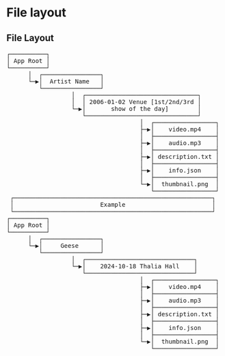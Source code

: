 # File layout

## File Layout

<pre>
┌──────────┐
│ App Root │
└──────────┘
      │  ┌────────────────┐
      └─▶│  Artist Name   │
         └────────────────┘
                  │  ┌───────────────────────────────┐
                  │  │ 2006-01-02 Venue [1st/2nd/3rd │
                  └─▶│       show of the day]        │
                     └───────────────────────────────┘
                                     │  ┌─────────────────┐
                                     ├─▶│    video.mp4    │
                                     │  ├─────────────────┤
                                     ├─▶│    audio.mp3    │
                                     │  ├─────────────────┤
                                     ├─▶│ description.txt │
                                     │  ├─────────────────┤
                                     ├─▶│    info.json    │
                                     │  ├─────────────────┤
                                     └─▶│  thumbnail.png  │
                                        └─────────────────┘
 ┌───────────────────────────────────────────────────────┐
 │                        Example                        │
 └───────────────────────────────────────────────────────┘
┌──────────┐
│ App Root │
└──────────┘
      │  ┌────────────────┐
      └─▶│     Geese      │
         └────────────────┘
                  │  ┌──────────────────────────────┐
                  └─▶│    2024-10-18 Thalia Hall    │
                     └──────────────────────────────┘
                                     │  ┌─────────────────┐
                                     ├─▶│    video.mp4    │
                                     │  ├─────────────────┤
                                     ├─▶│    audio.mp3    │
                                     │  ├─────────────────┤
                                     ├─▶│ description.txt │
                                     │  ├─────────────────┤
                                     ├─▶│    info.json    │
                                     │  ├─────────────────┤
                                     └─▶│  thumbnail.png  │
                                        └─────────────────┘
</pre>